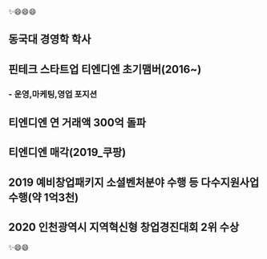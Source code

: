 ✨😄😄😄

## 동국대 경영학 학사
## 핀테크 스타트업 티엔디엔 초기맴버(2016~)
### - 운영,마케팅,영업 포지션
## 티엔디엔 연 거래액 300억 돌파
## 티엔디엔 매각(2019_쿠팡)
## 2019 예비창업패키지 소셜벤처분야 수행 등 다수지원사업수행(약 1억3천)
## 2020 인천광역시 지역혁신형 창업경진대회 2위 수상

✨😄😄



<!--
**rickyAHNN/rickyAHNN** is a ✨ _special_ ✨ repository because its `README.md` (this file) appears on your GitHub profile.

Here are some ideas to get you started:

- 🔭 I’m currently working on ...
- 🌱 I’m currently learning ...
- 👯 I’m looking to collaborate on ...
- 🤔 I’m looking for help with ...
- 💬 Ask me about ...
- 📫 How to reach me: ...
- 😄 Pronouns: ...
- ⚡ Fun fact: ...
-->
